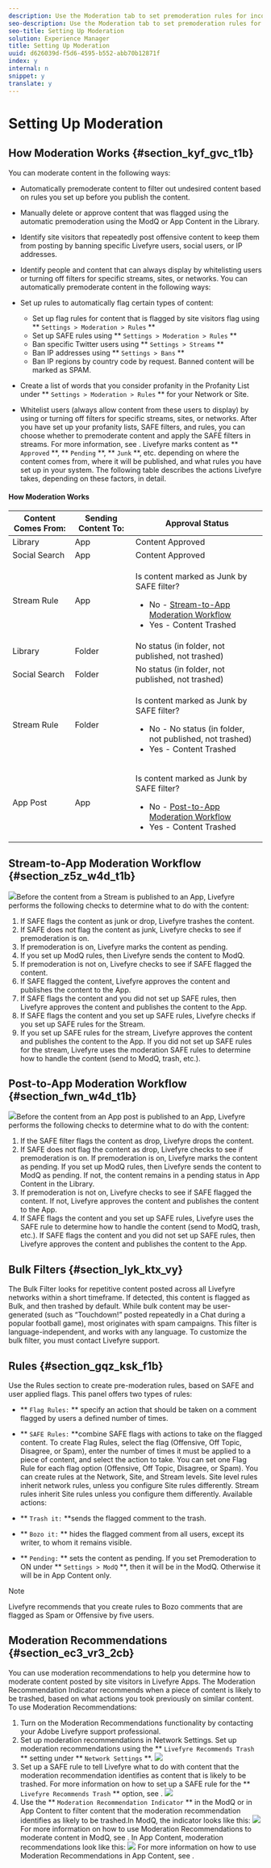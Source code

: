 ```yaml
---
description: Use the Moderation tab to set premoderation rules for incoming content, including profanity lists, flag rules, and banned IP addresses.
seo-description: Use the Moderation tab to set premoderation rules for incoming content, including profanity lists, flag rules, and banned IP addresses.
seo-title: Setting Up Moderation
solution: Experience Manager
title: Setting Up Moderation
uuid: d626039d-f5d6-4595-b552-abb70b12871f
index: y
internal: n
snippet: y
translate: y
---
```


# Setting Up Moderation


## How Moderation Works {#section_kyf_gvc_t1b}

You can moderate content in the following ways:

* Automatically premoderate content to filter out undesired content based on rules you set up before you publish the content.
* Manually delete or approve content that was flagged using the automatic premoderation using the ModQ or App Content in the Library.
* Identify site visitors that repeatedly post offensive content to keep them from posting by banning specific Livefyre users, social users, or IP addresses.
* Identify people and content that can always display by whitelisting users or turning off filters for specific streams, sites, or networks.
You can automatically premoderate content in the following ways:

* Set up rules to automatically flag certain types of content: 
    * Set up flag rules for content that is flagged by site visitors flag using ** `Settings > Moderation > Rules` **
    * Set up SAFE rules using ** `Settings > Moderation > Rules` **
    * Ban specific Twitter users using ** `Settings > Streams` **
    * Ban IP addresses using ** `Settings > Bans` **
    * Ban IP regions by country code by request. Banned content will be marked as SPAM.

* Create a list of words that you consider profanity in the Profanity List under ** `Settings > Moderation > Rules` ** for your Network or Site.
* Whitelist users (always allow content from these users to display) by using or turning off filters for specific streams, sites, or networks.
After you have set up your profanity lists, SAFE filters, and rules, you can choose whether to premoderate content and apply the SAFE filters in streams. For more information, see [](c_stream_rule_options_for_all_stream_rules.md#c_stream_rule_options_for_all_stream_rules).
Livefyre marks content as ** `Approved` **, ** `Pending` **, ** `Junk` **, etc. depending on where the content comes from, where it will be published, and what rules you have set up in your system. The following table describes the actions Livefyre takes, depending on these factors, in detail.

#### How Moderation Works
<table frame="all" rowsep="1" colsep="1" id="table_jcs_wnd_t1b">  
 <thead> 
  <tr> 
   <th class="entry">Content Comes From:</th> 
   <th class="entry">Sending Content To:</th> 
   <th class="entry">Approval Status</th> 
  </tr> 
 </thead>
 <tbody> 
  <tr> 
   <td>Library</td> 
   <td>App</td> 
   <td>Content Approved</td> 
  </tr> 
  <tr> 
   <td>Social Search</td> 
   <td>App</td> 
   <td>Content Approved</td> 
  </tr> 
  <tr> 
   <td>Stream Rule</td> 
   <td>App</td> 
   <td> <p>Is content marked as Junk by SAFE filter?</p> 
    <ul id="ul_s4m_r4d_t1b"> 
     <li>No - <a href="#c_setting_up_moderation/section_z5z_w4d_t1b" format="dita">Stream-to-App Moderation Workflow</a></li> 
     <li>Yes - Content Trashed</li> 
    </ul> </td> 
  </tr> 
  <tr> 
   <td>Library</td> 
   <td>Folder</td> 
   <td>No status (in folder, not published, not trashed)</td> 
  </tr> 
  <tr> 
   <td>Social Search</td> 
   <td>Folder</td> 
   <td>No status (in folder, not published, not trashed)</td> 
  </tr> 
  <tr> 
   <td>Stream Rule</td> 
   <td>Folder</td> 
   <td> <p>Is content marked as Junk by SAFE filter?</p> 
    <ul id="ul_h1n_p4d_t1b"> 
     <li>No - No status (in folder, not published, not trashed)</li> 
     <li>Yes - Content Trashed</li> 
    </ul> </td> 
  </tr> 
  <tr> 
   <td>App Post</td> 
   <td>App</td> 
   <td> <p>Is content marked as Junk by SAFE filter?</p> 
    <ul id="ul_mkf_t4d_t1b"> 
     <li>No - <a href="#c_setting_up_moderation/section_fwn_w4d_t1b" format="dita">Post-to-App Moderation Workflow</a></li> 
     <li>Yes - Content Trashed</li> 
    </ul> </td> 
  </tr> 
 </tbody> 
</table>


## Stream-to-App Moderation Workflow {#section_z5z_w4d_t1b}

![](images/stream_to_app_workflow.png)Before the content from a Stream is published to an App, Livefyre performs the following checks to determine what to do with the content:

1. If SAFE flags the content as junk or drop, Livefyre trashes the content.
1. If SAFE does not flag the content as junk, Livefyre checks to see if premoderation is on.
1. If premoderation is on, Livefyre marks the content as pending.
1. If you set up ModQ rules, then Livefyre sends the content to ModQ.
1. If premoderation is not on, Livefyre checks to see if SAFE flagged the content.
1. If SAFE flagged the content, Livefyre approves the content and publishes the content to the App.
1. If SAFE flags the content and you did not set up SAFE rules, then Livefyre approves the content and publishes the content to the App.
1. If SAFE flags the content and you set up SAFE rules, Livefyre checks if you set up SAFE rules for the Stream.
1. If you set up SAFE rules for the stream, Livefyre approves the content and publishes the content to the App. If you did not set up SAFE rules for the stream, Livefyre uses the moderation SAFE rules to determine how to handle the content (send to ModQ, trash, etc.).

## Post-to-App Moderation Workflow {#section_fwn_w4d_t1b}

![](images/post_to_app_workflow.png)Before the content from an App post is published to an App, Livefyre performs the following checks to determine what to do with the content:

1. If the SAFE filter flags the content as drop, Livefyre drops the content.
1. If SAFE does not flag the content as drop, Livefyre checks to see if premoderation is on. If premoderation is on, Livefyre marks the content as pending. If you set up ModQ rules, then Livefyre sends the content to ModQ as pending. If not, the content remains in a pending status in App Content in the Library.
1. If premoderation is not on, Livefyre checks to see if SAFE flagged the content. If not, Livefyre approves the content and publishes the content to the App.
1. If SAFE flags the content and you set up SAFE rules, Livefyre uses the SAFE rule to determine how to handle the content (send to ModQ, trash, etc.). If SAFE flags the content and you did not set up SAFE rules, then Livefyre approves the content and publishes the content to the App.

## Bulk Filters {#section_lyk_ktx_vy}

The Bulk Filter looks for repetitive content posted across all Livefyre networks within a short timeframe. If detected, this content is flagged as Bulk, and then trashed by default. While bulk content may be user-generated (such as “Touchdown!” posted repeatedly in a Chat during a popular football game), most originates with spam campaigns. This filter is language-independent, and works with any language. To customize the bulk filter, you must contact Livefyre support.

## Rules {#section_gqz_ksk_f1b}

Use the Rules section to create pre-moderation rules, based on SAFE and user applied flags. This panel offers two types of rules:

* ** `Flag Rules:` ** specify an action that should be taken on a comment flagged by users a defined number of times.
* ** `SAFE Rules:` **combine SAFE flags with actions to take on the flagged content.
To create Flag Rules, select the flag (Offensive, Off Topic, Disagree, or Spam), enter the number of times it must be applied to a piece of content, and select the action to take. You can set one Flag Rule for each flag option (Offensive, Off Topic, Disagree, or Spam).
You can create rules at the Network, Site, and Stream levels. Site level rules inherit network rules, unless you configure Site rules differently. Stream rules inherit Site rules unless you configure them differently.
Available actions:

* ** `Trash it:` **sends the flagged comment to the trash.
* ** `Bozo it:` ** hides the flagged comment from all users, except its writer, to whom it remains visible.
* ** `Pending:` ** sets the content as pending. If you set Premoderation to ON under ** `Settings > ModQ` **, then it will be in the ModQ. Otherwise it will be in App Content only.

>[!NOTE]
>
>Livefyre recommends that you create rules to Bozo comments that are flagged as Spam or Offensive by five users.


## Moderation Recommendations {#section_ec3_vr3_2cb}

You can use moderation recommendations to help you determine how to moderate content posted by site visitors in Livefyre Apps. The Moderation Recommendation Indicator recommends when a piece of content is likely to be trashed, based on what actions you took previously on similar content. To use Moderation Recommendations:
1. Turn on the Moderation Recommendations functionality by contacting your Adobe Livefyre support professional.
1. Set up moderation recommendations in Network Settings.
   Set up moderation recommendations using the ** `Livefyre Recommends Trash` ** setting under ** `Network Settings` **. 
   ![](images/image_mod_reco_trash.png)
1. Set up a SAFE rule to tell Livefyre what to do with content that the moderation recommendation identifies as content that is likely to be trashed. For more information on how to set up a SAFE rule for the ** `Livefyre Recommends Trash` ** option, see [](c_moderation.md#c_moderation).
   ![](images/modreco4.png)
1. Use the ** `Moderation Recommendation Indicator` ** in the ModQ or in App Content to filter content that the moderation recommendation identifies as likely to be trashed.In ModQ, the indicator looks like this:  ![](images/mod_reco1.png)
   For more information on how to use Moderation Recommendations to moderate content in ModQ, see [](c_modq.md#c_modq). 
   In App Content, moderation recommendations look like this:  ![](images/modreco3.png)
   For more information on how to use Moderation Recommendations in App Content, see [](c_moderate_content_using_app_content.md#c_moderate_content_using_app_content).


